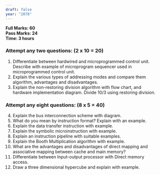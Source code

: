 ```yaml
---
draft: false
year: "2078"
---
```


**Full Marks: 60**\
**Pass Marks: 24**\
**Time: 3 hours**

### Attempt any two questions: (2 x 10 = 20)

1. Differentiate between hardwired and microprogrammed control unit. Describe with example
   of microprogram sequencer used in microprogrammed control unit.
2. Explain the various types of addressing modes and compare them algorithm, advantages and disadvantages.
3. Explain the non-restoring division algorithm with flow chart, and hardware implementation
   diagram. Divide 10/3 using restoring division.

### Attempt any eight questions: (8 x 5 = 40)

4. Explain the bus interconnection scheme with diagram.
5. What do you mean by instruction format? Explain with an example.
6. Explain the data transfer instruction with example.
7. Explain the symbolic microinstruction with example.
8. Explain an instruction pipeline with suitable examples.
9. Explain the Booth Multiplication algorithm with example.
10. What are the advantages and disadvantages of direct mapping and associative mapping between cache and main memory?
11. Differentiate between Input-output processor with Direct memory access.
12. Draw a three dimensional hypercube and explain with example.
